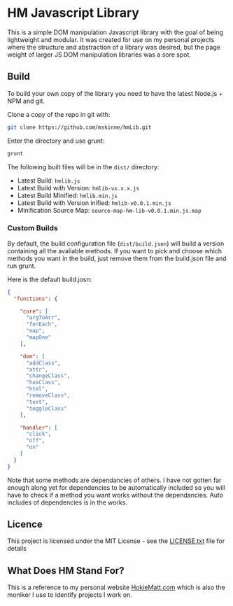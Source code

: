 # HM Javascript Library

This is a simple DOM manipulation Javascript library with the goal of being lightweight and modular.  It was created for use on my personal projects where the structure and abstraction of a library was desired, but the page weight of larger JS DOM manipulation libraries was a sore spot.

## Build

To build your own copy of the library you need to have the latest Node.js + NPM and git.

Clone a copy of the repo in git with:

```bash
git clone https://github.com/mskinne/hmLib.git
```

Enter the directory and use grunt:

```bash
grunt
```

The following built files will be in the ```dist/``` directory:

* Latest Build: ```hmlib.js```
* Latest Build with Version: ```hmlib-vx.x.x.js```
* Latest Build Minified: ```hmlib.min.js```
* Latest Build with Version inified: ```hmlib-v0.0.1.min.js```
* Minification Source Map: ```source-map-hm-lib-v0.0.1.min.js.map```

### Custom Builds
By default, the build configuration file (```dist/build.json```) will build a version containing all the avaliable methods.  If you want to pick and choose which methods you want in the build, just remove them from the build.json file and run grunt.

Here is the default build.josn:

```json
{
  "functions": {

    "core": [
      "argToArr",
      "forEach",
      "map",
      "mapOne"
    ],

    "dom": [
      "addClass",
      "attr",
      "changeClass",
      "hasClass",
      "html",
      "removeClass",
      "text",
      "toggleClass"
    ],

    "handler": [
      "click",
      "off",
      "on"
    ]
  }
}
```

Note that some methods are dependancies of others.  I have not gotten far enough along yet for dependencies to be automatically included so you will have to check if a method you want works without the dependancies.  Auto includes of dependencies is in the works.

## Licence

This project is licensed under the MIT License - see the [LICENSE.txt](LICENSE.txt) file for details

## What Does HM Stand For?

This is a reference to my personal website [HokieMatt.com](https://hokiematt.com) which is also the moniker I use to identify projects I work on.
